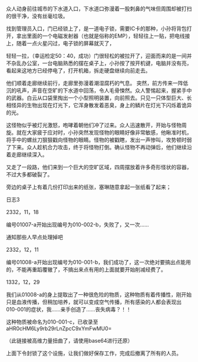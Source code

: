 众人动身前往城市的下水道入口，下水道口弥漫着一股刺鼻的气味但周围却被打扫的很干净，没有丝毫垃圾。

找到管理员入口，门已经锁上了，是一道电子锁，需要IC卡的那种，小孙将背包打开，拿出里面的一个电磁发射器（也就是俗称的EMP），轻轻往上一贴，把电线接上，随着一点火星闪过，电子锁的屏幕就灭了，

轻轻一拉，（幸运检定50：40，成功）门很轻松的被拉开了，迎面而来的是一间并不杂乱办公室，一台电脑熟悉的摆在桌子上，小孙按了按开机键，电脑并没有亮，看起来这地方已经停电了，打开机箱，拆走硬盘继续向前走去。

他们顺着走廊继续前行，走廊里弥漫着潮湿腐朽的气息。 突然，前方传来一阵低沉的吼声，声音在空旷的下水道中回荡，令人毛骨悚然。众人警惕起来，握紧手中的武器。白云从口袋里掏出一个小型照明装置，向前照去。只见一只体型巨大、长相怪异的生物出现在灯光下，它浑身散发着恶臭，身上的鳞片在灯光下闪烁着诡异的光。

这怪物似乎被灯光激怒，咆哮着朝他们冲了过来。众人迅速散开，开始与怪物周旋。就在大家疲于应对时，小孙突然发现怪物的眼睛好像非常敏感，他瞅准时机，将手中的螺丝刀狠狠戳向怪物的眼睛。怪物的被戳瞎，发出一声惨叫，攻势顿时弱了下来。众人趁机合力攻击，终于将怪物打倒。确认怪物不再动弹后，他们继续沿着走廊继续深入。

又走了一段路，他们来到一个巨大的空旷区域，四周摆放着许多奇形怪状的容器，不过大多都破裂了。

旁边的桌子上有着几份打印出来的纸张，塞琳随意拿起一张纸看了起来；

日志3

2332，11，18

编号01007-a开始出现编号为010-002-b，失败了，又一次......

通知那些人早点处理掉吧

2332，12，11

编号01008-a开始出现编号为010-001-b，我们成功了，这一次绝对要搞出点能用的，不能再重蹈覆辙了，不搞出来点有用的上面就要开始削减经费了。

1332，12，29

我们从01008-a的身上提取出了一种很危险的物质，这种物质有着传播性，刚开始只是血液传播，但稍加培养，就可以变成空气传播，所有感染的人都会表现出010-001的症状，我......亲手创造了......丧失病毒？！！

这种物质被命名为010-001-c，已收录至aHR0cHM6Ly9rb29rLnZpcC9xYmFwMU0=

（此链接被高维力量扭曲了，请使用base64进行还原）

上面下令封锁了这个设施，让我们做好保存工作，完成后撤离了所有的人员。